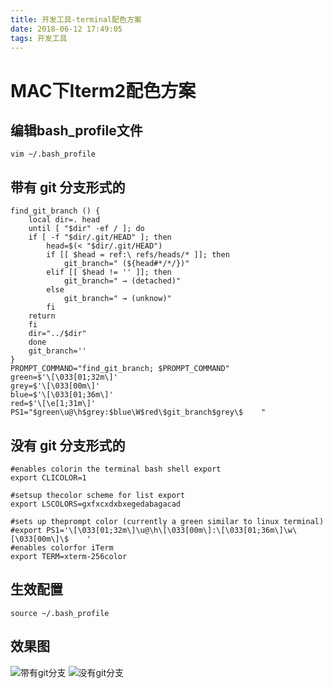 ```yaml
---
title: 开发工具-terminal配色方案
date: 2018-06-12 17:49:05
tags: 开发工具
---
```

# MAC下Iterm2配色方案
## 编辑bash_profile文件
`vim ~/.bash_profile`
## 带有 git 分支形式的
```
find_git_branch () {
    local dir=. head
    until [ "$dir" -ef / ]; do
    if [ -f "$dir/.git/HEAD" ]; then
        head=$(< "$dir/.git/HEAD")
        if [[ $head = ref:\ refs/heads/* ]]; then
            git_branch=" (${head#*/*/})"
        elif [[ $head != '' ]]; then
            git_branch=" → (detached)"
        else
            git_branch=" → (unknow)"
        fi
    return
    fi
    dir="../$dir"
    done
    git_branch=''
}
PROMPT_COMMAND="find_git_branch; $PROMPT_COMMAND"
green=$'\[\033[01;32m\]'
grey=$'\[\033[00m\]'
blue=$'\[\033[01;36m\]'
red=$'\[\e[1;31m\]'
PS1="$green\u@\h$grey:$blue\W$red\$git_branch$grey\$    "
```
## 没有 git 分支形式的

```
#enables colorin the terminal bash shell export
export CLICOLOR=1

#setsup thecolor scheme for list export
export LSCOLORS=gxfxcxdxbxegedabagacad

#sets up theprompt color (currently a green similar to linux terminal)
#export PS1='\[\033[01;32m\]\u@\h\[\033[00m\]:\[\033[01;36m\]\w\[\033[00m\]\$    '
#enables colorfor iTerm
export TERM=xterm-256color
```
## 生效配置
`source ~/.bash_profile`
## 效果图
![带有git分支](/images/20180612-1.jpg)
![没有git分支](/images/20180612-2.jpg)